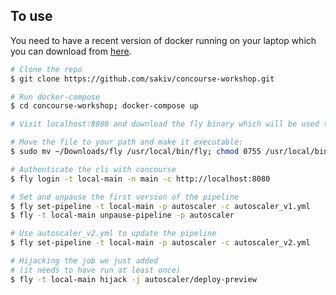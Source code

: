 ## To use

You need to have a recent version of docker running on your laptop which you can download from [here](https://download.docker.com/mac/stable/Docker.dmg).

```bash
# Clone the repo
$ git clone https://github.com/sakiv/concourse-workshop.git

# Run docker-compose
$ cd concourse-workshop; docker-compose up

# Visit localhost:8080 and download the fly binary which will be used to interact with concourse

# Move the file to your path and make it executable:
$ sudo mv ~/Downloads/fly /usr/local/bin/fly; chmod 0755 /usr/local/bin/fly

# Authenticate the cli with concourse
$ fly login -t local-main -n main -c http://localhost:8080

# Set and unpause the first version of the pipeline
$ fly set-pipeline -t local-main -p autoscaler -c autoscaler_v1.yml
$ fly -t local-main unpause-pipeline -p autoscaler

# Use autoscaler_v2.yml to update the pipeline
$ fly set-pipeline -t local-main -p autoscaler -c autoscaler_v2.yml

# Hijacking the job we just added
# (it needs to have run at least once)
$ fly -t local-main hijack -j autoscaler/deploy-preview
